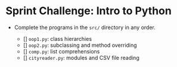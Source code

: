 #  Sprint Challenge: Intro to Python

* Complete the programs in the `src/` directory in any order.

  * [] `oop1.py`: class hierarchies
  * [] `oop2.py`: subclassing and method overriding
  * [] `comp.py`: list comprehensions
  * [] `cityreader.py`: modules and CSV file reading
